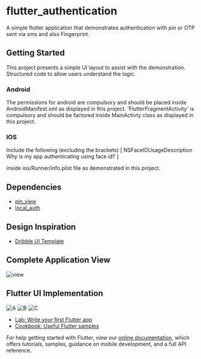 # flutter_authentication

A simple flutter application that demonstrates authentication with pin or OTP sent via sms and also Fingerprint.

## Getting Started

This project presents a simple UI layout to assist with the demonstration. Structured code to allow users understand the logic.

### Android
The permissions for android are compulsory and should be placed inside AndroidManifest.xml as displayed in this project.
'FlutterFragmentActivity' is compulsory and should be factored inside MainActivty class as displayed in this project.

### IOS
Include the following (excluding the brackets) 
[ 	<key>NSFaceIDUsageDescription</key>
              <string>Why is my app authenticating using face id?</string>
]

inside ios/Runner/info.plist file as demonstrated in this project.

## Dependencies
- [pin_view](https://pub.dev/packages/pin_view)
- [local_auth](https://pub.dev/packages/local_auth)


## Design Inspiration
- [Dribble UI Template](https://dribbble.com/shots/5401676)

## Complete Application View
![view](assets/screenshots/IMG_6712.gif)

## Flutter UI Implementation
![A](assets/screenshots/a.PNG)
![B](assets/screenshots/b.PNG)
![C](assets/screenshots/c.PNG)

- [Lab: Write your first Flutter app](https://flutter.dev/docs/get-started/codelab)
- [Cookbook: Useful Flutter samples](https://flutter.dev/docs/cookbook)

For help getting started with Flutter, view our
[online documentation](https://flutter.dev/docs), which offers tutorials,
samples, guidance on mobile development, and a full API reference.
